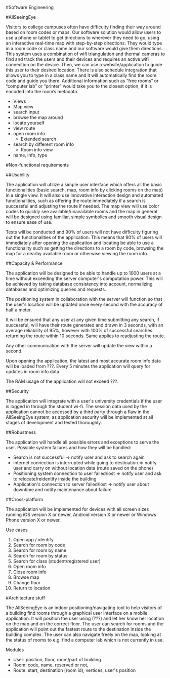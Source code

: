 #Software Engineering
    
#AllSeeingEye 

Visitors to college campuses often have difficulty finding their way around based on room codes or maps. Our software solution would allow users to use a phone or tablet to get directions to wherever they need to go, using an interactive real-time map with step-by-step directions. They would type in a room code or class name and our software would give them directions. This system uses a combination of wifi triangulation and thermal cameras to find and track the users and their devices and requires an active wifi connection on the device. Then, we can use a website/application to guide this user to their desired location. There is also schedule integration that allows you to type in a class name and it will automatically find the room code and guide you there. Additional information such as “free rooms” or “computer lab” or “printer” would take you to the closest option, if it is encoded into the room’s metadata. 

 * Views
 * Map view
 * search input
 * browse the map around
 * locate yourself
 * view route
 * open room info
   * Extended search
 * search by different room info
   * Room info view
 * name, info, type

#Non-functional requirements

##Usability

The application will utilize a simple user interface which offers all the basic functionalities (basic search, map, room info by clicking rooms on the map) in a single view. It will also use innovative interaction design and automated functionalities, such as offering the route immediately if a search is successful and adjusting the route if needed. The map view will use color codes to quickly see available/unavailable rooms and the map in general will be designed using familiar, simple symbolics and smooth visual design to ensure ease of use.

Tests will be conducted and 90% of users will not have difficulty figuring out the functionalities of the application. This means that 90% of users will immediately after opening the application and locating be able to use a functionality such as getting the directions to a room by code, browsing the map for a nearby available room or otherwise viewing the room info.


##Capacity & Performance

The application will be designed to be able to handle up to 1000 users at a time without exceeding the server computer's computation power. This will be achieved by taking database consistency into account, normalizing databases and optimizing queries and requests.

The positioning system in collaboration with the server will function so that the user's location will be updated once every second with the accuracy of half a meter.

It will be ensured that any user at any given time submitting any search, if successful, will have their route generated and drawn in 3 seconds, with an average reliability of 95%, however with 100% of successful searches returning the route within 10 seconds. Same applies to readjusting the route.

Any other communication with the server will update the view within a second.

Upon opening the application, the latest and most accurate room info data will be loaded from ???. Every 5 minutes the application will query for updates in room info data.

The RAM usage of the application will not exceed ???.

##Security

The application will integrate with a user's university credentials if the user is logged in through the student wi-fi. The session data used by the application cannot be accessed by a third party through a flaw in the AllSeeingEye system, as application security will be implemented at all stages of development and tested thoroughly.


##Robustness

The application will handle all possible errors and exceptions to serve the user. Possible system failures and how they will be handled:
 * Search is not successful => notify user and ask to search again
 * Internet connection is interrupted while going to destination => notify user and carry on without location data (route saved on the phone)
 * Positioning system connection to user failed/lost => notify user and ask to relocate/reidentify inside the building
 * Application's connection to server failed/lost => notify user about downtime and notify maintenance about failure

##Cross-platform

The application will be implemented for devices with all screen sizes running iOS version X or newer, Android version X or newer or Windows Phone version X or newer.

Use cases
1. Open app / identify
2. Search for room by code
3. Search for room by name
4. Search for room by status
5. Search for class (student/registered user)
6. Open room info
7. Close room info
8. Browse map
9. Change floor
10. Return to location

#Architecture stuff

The AllSeeingEye is an indoor positioning/navigating tool to help visitors of a building find rooms through a graphical user interface on a mobile application. It will position the user using (???) and let her know her location on the map and on the correct floor. The user can search for rooms and the application will point out the fastest route to the destination inside the building complex. The user can also navigate freely on the map, looking at the status of rooms to e.g. find a computer lab which is not currently in use.


Modules
 * User: position, floor, room/part of building
 * Room: code, name, reserved or not, 
 * Route: start, destination (room id), vertices, user's position

